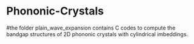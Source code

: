 # Phononic-Crystals
#the folder plain_wave_expansion contains C codes to compute the bandgap structures of 2D phononic crystals with cylindrical imbeddings.
